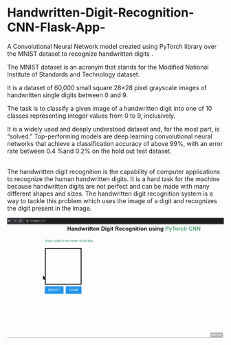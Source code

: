 # Handwritten-Digit-Recognition-CNN-Flask-App-
A Convolutional Neural Network model created using PyTorch library over the MNIST dataset to recognize handwritten digits . <br />



The MNIST dataset is an acronym that stands for the Modified National Institute of Standards and Technology dataset.

It is a dataset of 60,000 small square 28×28 pixel grayscale images of handwritten single digits between 0 and 9.

The task is to classify a given image of a handwritten digit into one of 10 classes representing integer values from 0 to 9, inclusively.

It is a widely used and deeply understood dataset and, for the most part, is “solved.” Top-performing models are deep learning convolutional neural networks that achieve a classification accuracy of above 99%, with an error rate between 0.4 %and 0.2% on the hold out test dataset. <br />
<br />

The handwritten digit recognition is the capability of computer
applications to recognize the human handwritten digits. It is a
hard task for the machine because handwritten digits are not
perfect and can be made with many different shapes and sizes.
The handwritten digit recognition system is a way to tackle this
problem which uses the image of a digit and recognizes the
digit present in the image.

![](digit_demo.gif)
